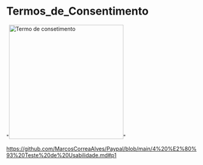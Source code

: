# Termos_de_Consentimento

"<img src="C:\Users\Mar\Pictures\WhatsApp Image 2024-10-16 at 19.47.43.png" alt="Termo de consetimento" width="300">"

https://github.com/MarcosCorreaAlves/Paypal/blob/main/4%20%E2%80%93%20Teste%20de%20Usabilidade.md#p1
